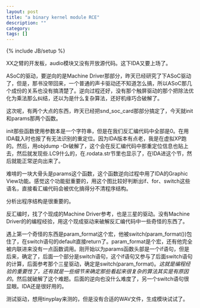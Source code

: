 ```yaml
---
layout: post
title: "a binary kernel module RCE"
description: ""
category: 
tags: []
---
```

{% include JB/setup %}

XX之臂的开发板，audio模块又没有开放源代码。这下IDA又要上场了。

ASoC的驱动，要逆向的是Machine Driver那部分，昨天已经研究了下ASoC驱动了，但是，那书没带回来，一个普通的声卡驱动还不知道怎么搞，所以ASoC那几个成份的关系也没有搞清楚了。逆向过程还好，没有那个触屏驱动的那个把除法优化为乘法那么纠结，还以为是什么复杂算法，还好机缘巧合破解了。

这次呢，有两个大点的东西，昨天已经把snd_soc_card那部分搞定了，今天就init和params那两个函数。

init那些函数使用参数本是一个字符串，但是在我们反汇编代码中全部是0。在用IDA载入时也报了有无法识别的重定位。因为IDA版本有点老，我是在虚拟XP跑的。然后，用objdump -Dr破解了，这个会在反汇编代码中那重定位信息也贴上去，然后就发现些.LC9什么的，在.rodata.str节里也显示了，在IDA进这个节，然后就能正常逆向出来了。

难啃的一块大骨头是params这个函数，这个函数逆向过程中用了IDA的Graphic View功能。感觉这个功能挺重要的，用这个图比较好判断出if、for、switch这些语名，直接看汇编代码会被优化搞得分不清程序结构。

分析出程序结构是很重要的。

反汇编时，找了个现成的Machine Driver参考，也是三星的驱动。没有Machine Driver的的编程经验，用这个现成驱动来破解反汇编代码中一些奇怪的东西了。

遇上第一个奇怪的东西是param_format这个宏，他被switch(param_format())包住了，在switch语句的default直接return了。param_format是个宏，还有他完全被内联进来没有一点函数调用。刚开始以为params函数头部是一个if语句，但是后来，确定了，后面一个部分是switch语句，这个if语句又参与了后面switch语句的计算，后面参考那个三星驱动，确定是switch(param_format)。*这就是编程经验的重要性了，还有就是一些细节来确定那些看起来很复杂的算法其实是有原因的*。然后就破解了这个难题。后面的逆向也没什么难度了，另一个switch语句很显眼。IDA还是很好用的。

测试驱动，想用tinyplay来测的，但是没有合适的WAV文件，生成模块试试了。
